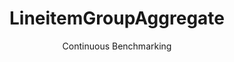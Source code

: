 ---
layout: docu
title: LineitemGroupAggregate
subtitle: Continuous Benchmarking
selected: Aggregate
expanded: Benchmarking
benchmark: /individual_results/LineitemGroupAggregate.html
---